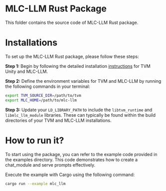 # MLC-LLM Rust Package

This folder contains the source code of MLC-LLM Rust package.

# Installations
To set up the MLC-LLM Rust package, please follow these steps:

**Step 1:** Begin by following the detailed installation [instructions](https://llm.mlc.ai/docs/deploy/rest.html#optional-build-from-source) for TVM Unity and MLC-LLM.

**Step 2:** Define the environment variables for TVM and MLC-LLM by running the following commands in your terminal:
```bash
export TVM_SOURCE_DIR=/path/to/tvm
export MLC_HOME=/path/to/mlc-llm
```

**Step 3:** Update your `LD_LIBRARY_PATH` to include the `libtvm_runtime` and `libmlc_llm_module` libraries. These can typically be found within the build directories of your TVM and MLC-LLM installations.

# How to run it?
To start using the package, you can refer to the example code provided in the examples directory. This code demonstrates how to create a chat_module and serve prompts effectively.

Execute the example with Cargo using the following command:
```bash
cargo run --example mlc_llm
```

